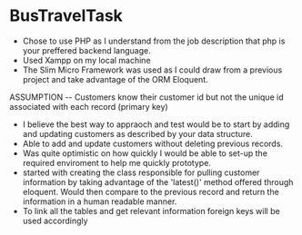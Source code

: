 # BusTravelTask
- Chose to use PHP as I understand from the job description that php is your preffered backend language.
- Used Xampp on my local machine
- The Slim Micro Framework was used as I could draw from a previous project and take advantage of the ORM Eloquent.

ASSUMPTION -- Customers know their customer id but not the unique id associated with each record (primary key)

- I believe the best way to appraoch and test would be to start by adding and updating customers as described by your data structure.
- Able to add and update customers without deleting previous records.
- Was quite optimistic on how quickly I would be able to set-up the required enviroment to help me quickly prototype.
- started with creating the class responsible for pulling customer information by taking advantage of the 'latest()' method offered through eloquent. Would then compare to the previous record and return the information in a human readable manner.
- To link all the tables and get relevant information foreign keys will be used accordingly
